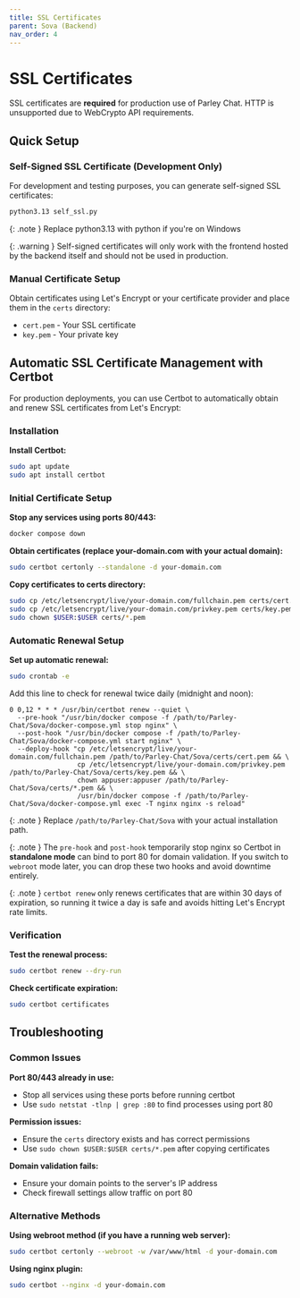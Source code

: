 ```yaml
---
title: SSL Certificates
parent: Sova (Backend)
nav_order: 4
---
```


# SSL Certificates

SSL certificates are **required** for production use of Parley Chat. HTTP is unsupported due to WebCrypto API requirements.

## Quick Setup

### Self-Signed SSL Certificate (Development Only)

For development and testing purposes, you can generate self-signed SSL certificates:

```sh
python3.13 self_ssl.py
```

{: .note }
Replace python3.13 with python if you're on Windows

{: .warning }
Self-signed certificates will only work with the frontend hosted by the backend itself and should not be used in production.

### Manual Certificate Setup

Obtain certificates using Let's Encrypt or your certificate provider and place them in the `certs` directory:
- `cert.pem` - Your SSL certificate
- `key.pem` - Your private key

## Automatic SSL Certificate Management with Certbot

For production deployments, you can use Certbot to automatically obtain and renew SSL certificates from Let's Encrypt:

### Installation

**Install Certbot:**
```sh
sudo apt update
sudo apt install certbot
```

### Initial Certificate Setup

**Stop any services using ports 80/443:**
```sh
docker compose down
```

**Obtain certificates (replace your-domain.com with your actual domain):**
```sh
sudo certbot certonly --standalone -d your-domain.com
```

**Copy certificates to certs directory:**
```sh
sudo cp /etc/letsencrypt/live/your-domain.com/fullchain.pem certs/cert.pem
sudo cp /etc/letsencrypt/live/your-domain.com/privkey.pem certs/key.pem
sudo chown $USER:$USER certs/*.pem
```

### Automatic Renewal Setup

**Set up automatic renewal:**

```sh
sudo crontab -e
```

Add this line to check for renewal twice daily (midnight and noon):

```cron
0 0,12 * * * /usr/bin/certbot renew --quiet \
  --pre-hook "/usr/bin/docker compose -f /path/to/Parley-Chat/Sova/docker-compose.yml stop nginx" \
  --post-hook "/usr/bin/docker compose -f /path/to/Parley-Chat/Sova/docker-compose.yml start nginx" \
  --deploy-hook "cp /etc/letsencrypt/live/your-domain.com/fullchain.pem /path/to/Parley-Chat/Sova/certs/cert.pem && \
                 cp /etc/letsencrypt/live/your-domain.com/privkey.pem /path/to/Parley-Chat/Sova/certs/key.pem && \
                 chown appuser:appuser /path/to/Parley-Chat/Sova/certs/*.pem && \
                 /usr/bin/docker compose -f /path/to/Parley-Chat/Sova/docker-compose.yml exec -T nginx nginx -s reload"
```

{: .note }
Replace `/path/to/Parley-Chat/Sova` with your actual installation path.

{: .note }
The `pre-hook` and `post-hook` temporarily stop nginx so Certbot in **standalone mode** can bind to port 80 for domain validation. If you switch to `webroot` mode later, you can drop these two hooks and avoid downtime entirely.

{: .note }
`certbot renew` only renews certificates that are within 30 days of expiration, so running it twice a day is safe and avoids hitting Let's Encrypt rate limits.

### Verification

**Test the renewal process:**
```sh
sudo certbot renew --dry-run
```

**Check certificate expiration:**
```sh
sudo certbot certificates
```

## Troubleshooting

### Common Issues

**Port 80/443 already in use:**
- Stop all services using these ports before running certbot
- Use `sudo netstat -tlnp | grep :80` to find processes using port 80

**Permission issues:**
- Ensure the `certs` directory exists and has correct permissions
- Use `sudo chown $USER:$USER certs/*.pem` after copying certificates

**Domain validation fails:**
- Ensure your domain points to the server's IP address
- Check firewall settings allow traffic on port 80

### Alternative Methods

**Using webroot method (if you have a running web server):**
```sh
sudo certbot certonly --webroot -w /var/www/html -d your-domain.com
```

**Using nginx plugin:**
```sh
sudo certbot --nginx -d your-domain.com
```